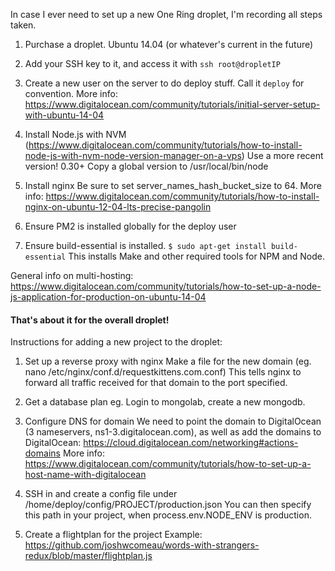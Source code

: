In case I ever need to set up a new One Ring droplet, I'm recording all
steps taken.

1) Purchase a droplet. Ubuntu 14.04 (or whatever's current in the future)
2) Add your SSH key to it, and access it with `ssh root@dropletIP`
3) Create a new user on the server to do deploy stuff.
    Call it `deploy` for convention.
    More info: https://www.digitalocean.com/community/tutorials/initial-server-setup-with-ubuntu-14-04
3) Install Node.js with NVM (https://www.digitalocean.com/community/tutorials/how-to-install-node-js-with-nvm-node-version-manager-on-a-vps)
    Use a more recent version! 0.30+
    Copy a global version to /usr/local/bin/node
4) Install nginx
    Be sure to set server_names_hash_bucket_size to 64.
    More info: https://www.digitalocean.com/community/tutorials/how-to-install-nginx-on-ubuntu-12-04-lts-precise-pangolin

5) Ensure PM2 is installed globally for the deploy user

6) Ensure build-essential is installed.
    `$ sudo apt-get install build-essential`
    This installs Make and other required tools for NPM and Node.

General info on multi-hosting:
https://www.digitalocean.com/community/tutorials/how-to-set-up-a-node-js-application-for-production-on-ubuntu-14-04


#### That's about it for the overall droplet!

Instructions for adding a new project to the droplet:

1) Set up a reverse proxy with nginx
    Make a file for the new domain (eg. nano /etc/nginx/conf.d/requestkittens.com.conf)
    This tells nginx to forward all traffic received for that domain to
    the port specified.

2) Get a database plan
    eg. Login to mongolab, create a new mongodb.

3) Configure DNS for domain
    We need to point the domain to DigitalOcean (3 nameservers, ns1-3.digitalocean.com), as well as add the domains to DigitalOcean: https://cloud.digitalocean.com/networking#actions-domains
    More info: https://www.digitalocean.com/community/tutorials/how-to-set-up-a-host-name-with-digitalocean

4) SSH in and create a config file under /home/deploy/config/PROJECT/production.json
    You can then specify this path in your project, when process.env.NODE_ENV is production.

4) Create a flightplan for the project
    Example: https://github.com/joshwcomeau/words-with-strangers-redux/blob/master/flightplan.js
